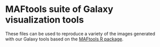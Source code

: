 # MAFtools suite of Galaxy visualization tools
These files can be used to reproduce a variety of the images generated with our Galaxy tools based on the [MAFtools R package](https://github.com/PoisonAlien/maftools). 


